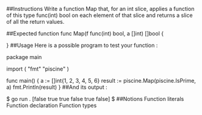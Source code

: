 ##Instructions
Write a function Map that, for an int slice, applies a function of this type func(int) bool on each element of that slice and returns a slice of all the return values.

##Expected function
func Map(f func(int) bool, a []int) []bool {

}
##Usage
Here is a possible program to test your function :

package main

import (
	"fmt"
	"piscine"
)

func main() {
	a := []int{1, 2, 3, 4, 5, 6}
	result := piscine.Map(piscine.IsPrime, a)
	fmt.Println(result)
}
##And its output :

$ go run .
[false true true false true false]
$
##Notions
Function literals
Function declaration
Function types
